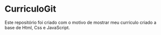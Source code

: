 # CurriculoGit
Este repositório foi criado com o motivo de mostrar meu currículo criado a base de Html, Css e JavaScript.
